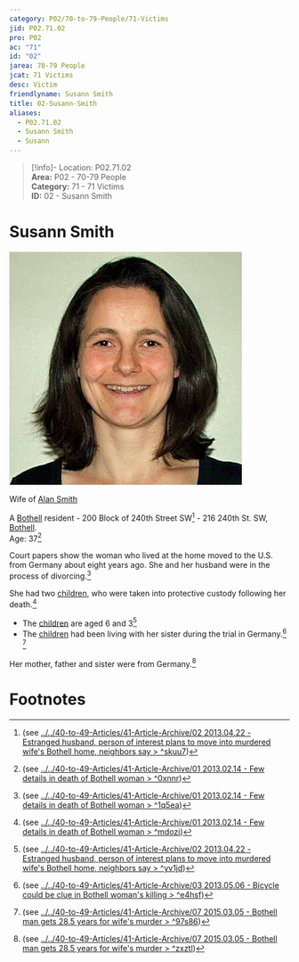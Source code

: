 ```yaml
---  
category: P02/70-to-79-People/71-Victims  
jid: P02.71.02  
pro: P02  
ac: "71"  
id: "02"  
jarea: 70-79 People  
jcat: 71 Victims  
desc: Victim  
friendlyname: Susann Smith  
title: 02-Susann-Smith  
aliases:  
  - P02.71.02  
  - Susann Smith  
  - Susann  
---  
```

>[!info]- Location: P02.71.02  
>**Area:** P02 - 70-79 People  
>**Category:** 71 - 71 Victims  
>**ID:** 02 - Susann Smith  
  
# Susann Smith  
  
![](../../../assets/attachments/03-Susann-Smith.jpg)  
  
Wife of [Alan Smith](../72-Suspects-and-People-of-Interest/02-Alan-Smith.md#)  
  
A [Bothell](../../50-to-59-Investigation/52-Key-Locations/05-Bothell.md#) resident - 200 Block of 240th Street SW[^1] - 216 240th St. SW, [Bothell](../../50-to-59-Investigation/52-Key-Locations/05-Bothell.md#).    
Age: 37[^2]   
  
Court papers show the woman who lived at the home moved to the U.S. from Germany about eight years ago. She and her husband were in the process of divorcing.[^3]   
  
She had two [children](../73-Family-and-Friends/08-Children.md#), who were taken into protective custody following her death.[^4]   
  
- The [children](../73-Family-and-Friends/08-Children.md#.md#) are aged 6 and 3[^5]   
- The [children](../73-Family-and-Friends/08-Children.md#.md#.md#) had been living with her sister during the trial in Germany.[^6] [^7]   
  
Her mother, father and sister were from Germany.[^8]   
  
# Footnotes  
  
[^1]: (see [../../40-to-49-Articles/41-Article-Archive/02 2013.04.22 - Estranged husband, person of interest plans to move into murdered wife's Bothell home, neighbors say > ^skuu7](../../40-to-49-Articles/41-Article-Archive/03-2013_04_22Estranged-husband_-person-of-interest-plans-to-move-into-murdered-wife's-Bothell-home_-neighbors-say.md#^skuu7))  
[^2]: (see [../../40-to-49-Articles/41-Article-Archive/01 2013.02.14 - Few details in death of Bothell woman > ^0xnnr](../../40-to-49-Articles/41-Article-Archive/02-2013_02_14Few-details-in-death-of-Bothell-woman.md#^0xnnr))  
[^3]: (see [../../40-to-49-Articles/41-Article-Archive/01 2013.02.14 - Few details in death of Bothell woman > ^1q5ea](../../40-to-49-Articles/41-Article-Archive/02-2013_02_14Few-details-in-death-of-Bothell-woman.md#^1q5ea))  
[^4]: (see [../../40-to-49-Articles/41-Article-Archive/01 2013.02.14 - Few details in death of Bothell woman > ^mdozi](../../40-to-49-Articles/41-Article-Archive/02-2013_02_14Few-details-in-death-of-Bothell-woman.md#^mdozi))  
[^5]: (see [../../40-to-49-Articles/41-Article-Archive/02 2013.04.22 - Estranged husband, person of interest plans to move into murdered wife's Bothell home, neighbors say > ^yv1jd](../../40-to-49-Articles/41-Article-Archive/03-2013_04_22Estranged-husband_-person-of-interest-plans-to-move-into-murdered-wife's-Bothell-home_-neighbors-say.md#^yv1jd))  
[^6]: (see [../../40-to-49-Articles/41-Article-Archive/03 2013.05.06 - Bicycle could be clue in Bothell woman's killing > ^e4hsf](../../40-to-49-Articles/41-Article-Archive/04-2013_05_06Bicycle-could-be-clue-in-Bothell-woman's-killing.md#^e4hsf))  
[^7]: (see [../../40-to-49-Articles/41-Article-Archive/07 2015.03.05 - Bothell man gets 28.5 years for wife's murder > ^97s86](../../40-to-49-Articles/41-Article-Archive/08-2015_03_05Bothell-man-gets-28_5-years-for-wife's-murder.md#^97s86))  
[^8]: (see [../../40-to-49-Articles/41-Article-Archive/07 2015.03.05 - Bothell man gets 28.5 years for wife's murder > ^zxztl](../../40-to-49-Articles/41-Article-Archive/08-2015_03_05Bothell-man-gets-28_5-years-for-wife's-murder.md#^zxztl))  

